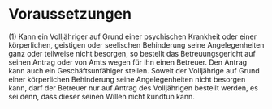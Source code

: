 # Voraussetzungen

(1) Kann ein Volljähriger auf Grund einer psychischen Krankheit oder einer körperlichen, geistigen oder seelischen Behinderung seine Angelegenheiten ganz oder teilweise nicht besorgen, so bestellt das Betreuungsgericht auf seinen Antrag oder von Amts wegen für ihn einen Betreuer. Den Antrag kann auch ein Geschäftsunfähiger stellen. Soweit der Volljährige auf Grund einer körperlichen Behinderung seine Angelegenheiten nicht besorgen kann, darf der Betreuer nur auf Antrag des Volljährigen bestellt werden, es sei denn, dass dieser seinen Willen nicht kundtun kann.